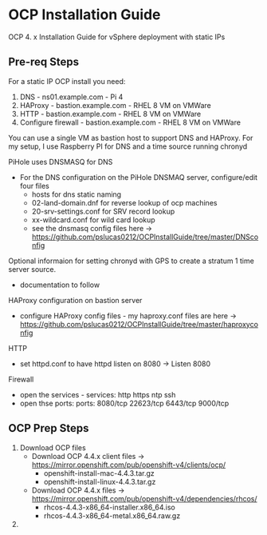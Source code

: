 # OCP Installation Guide
OCP 4. x Installation Guide for vSphere deployment with static IPs

## Pre-req Steps
For a static IP OCP install you need:
1. DNS - ns01.example.com - Pi 4
2. HAProxy - bastion.example.com - RHEL 8 VM on VMWare
3. HTTP - bastion.example.com - RHEL 8 VM on VMWare
4. Configure firewall - bastion.example.com - RHEL 8 VM on VMWare

You can use a single VM as bastion host to support DNS and HAProxy.  For my setup, I use Raspberry PI for DNS and a time source running chronyd

PiHole uses DNSMASQ for DNS
- For the DNS configuration on the PiHole DNSMAQ server, configure/edit four files
  - hosts for dns static naming
  - 02-land-domain.dnf for reverse lookup of ocp machines
  - 20-srv-settings.conf for SRV record lookup
  - xx-wildcard.conf for wild card lookup
  - see the dnsmasq config files here -> https://github.com/pslucas0212/OCPInstallGuide/tree/master/DNSconfig
  
Optional informaion for setting chronyd with GPS to create a stratum 1 time server source.
- documentation to follow

HAProxy configuration on bastion server
- configure HAProxy config files - my haproxy.conf files are here -> https://github.com/pslucas0212/OCPInstallGuide/tree/master/haproxyconfig

HTTP
- set httpd.conf to have httpd listen on 8080 -> Listen 8080

Firewall
- open the services - services: http https ntp ssh
- open thse ports:  ports: 8080/tcp 22623/tcp 6443/tcp 9000/tcp


## OCP Prep Steps

1. Download OCP files
    - Download OCP 4.4.x client files -> https://mirror.openshift.com/pub/openshift-v4/clients/ocp/
      - openshift-install-mac-4.4.3.tar.gz
      - openshift-install-linux-4.4.3.tar.gz
    - Download OCP 4.4.x files -> https://mirror.openshift.com/pub/openshift-v4/dependencies/rhcos/
      - rhcos-4.4.3-x86_64-installer.x86_64.iso
      - rhcos-4.4.3-x86_64-metal.x86_64.raw.gz
2. 

  
  


